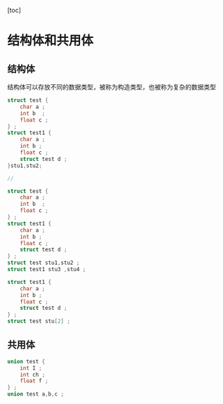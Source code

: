 [toc]



# 结构体和共用体



## 结构体

结构体可以存放不同的数据类型，被称为构造类型，也被称为复杂的数据类型

```c
struct test {
    char a ; 
    int b  ; 
    float c ;
} ; 
struct test1 {
    char a ; 
    int b ; 
    float c ; 
    struct test d ; 
}stu1,stu2;

//

struct test {
    char a ; 
    int b  ; 
    float c ;
} ; 
struct test1 {
    char a ; 
    int b ; 
    float c ; 
    struct test d ; 
} ; 
struct test stu1,stu2 ; 
struct test1 stu3 ,stu4 ; 

```





```c
struct test1 {
    char a ; 
    int b ; 
    float c ; 
    struct test d ; 
} ; 
struct test stu[2] ; 

```







## 共用体

```c
union test {
    int I ; 
    int ch ; 
    float f ; 
} ;
union test a,b,c ; 
```




